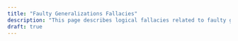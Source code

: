 ```yaml
---
title: "Faulty Generalizations Fallacies"
description: "This page describes logical fallacies related to faulty generalizations."
draft: true
---
```

